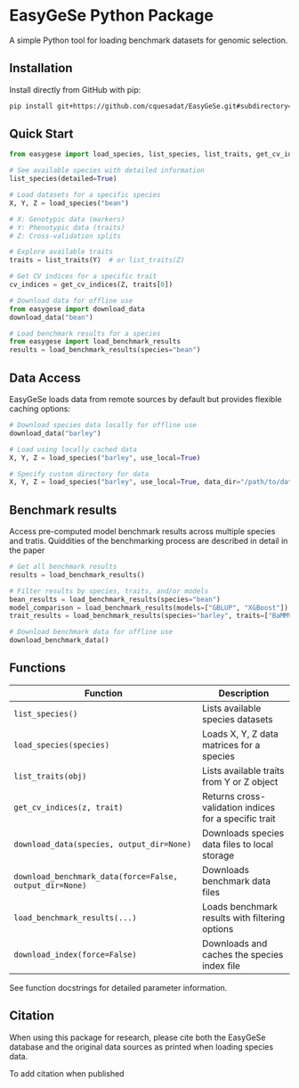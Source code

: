 # EasyGeSe Python Package

A simple Python tool for loading benchmark datasets for genomic selection.

## Installation

Install directly from GitHub with pip:

```bash
pip install git+https://github.com/cquesadat/EasyGeSe.git#subdirectory=python
```

## Quick Start

```python
from easygese import load_species, list_species, list_traits, get_cv_indices

# See available species with detailed information
list_species(detailed=True)

# Load datasets for a specific species
X, Y, Z = load_species("bean")

# X: Genotypic data (markers)
# Y: Phenotypic data (traits)
# Z: Cross-validation splits

# Explore available traits
traits = list_traits(Y)  # or list_traits(Z)

# Get CV indices for a specific trait
cv_indices = get_cv_indices(Z, traits[0])

# Download data for offline use
from easygese import download_data
download_data("bean")

# Load benchmark results for a species
from easygese import load_benchmark_results
results = load_benchmark_results(species="bean")
```

## Data Access

EasyGeSe loads data from remote sources by default but provides flexible caching options:

```python
# Download species data locally for offline use
download_data("barley")

# Load using locally cached data
X, Y, Z = load_species("barley", use_local=True)

# Specify custom directory for data
X, Y, Z = load_species("barley", use_local=True, data_dir="/path/to/data")
``` 
## Benchmark results 

Access pre-computed model benchmark results across multiple species and tratis. Quiddities of the benchmarking process are described in detail in the paper

```python
# Get all benchmark results
results = load_benchmark_results()

# Filter results by species, traits, and/or models
bean_results = load_benchmark_results(species="bean")
model_comparison = load_benchmark_results(models=["GBLUP", "XGBoost"])
trait_results = load_benchmark_results(species="barley", traits=["BaMMV"])

# Download benchmark data for offline use
download_benchmark_data()
``` 

## Functions

| Function | Description |
|----------|-------------|
| `list_species()` | Lists available species datasets |
| `load_species(species)` | Loads X, Y, Z data matrices for a species |
| `list_traits(obj)` | Lists available traits from Y or Z object |
| `get_cv_indices(z, trait)` | Returns cross-validation indices for a specific trait |
| `download_data(species, output_dir=None)` | Downloads species data files to local storage |
| `download_benchmark_data(force=False, output_dir=None)` | Downloads benchmark data files |
| `load_benchmark_results(...)` | Loads benchmark results with filtering options |
| `download_index(force=False)` | Downloads and caches the species index file |

See function docstrings for detailed parameter information.

## Citation

When using this package for research, please cite both the EasyGeSe database and the original data sources as printed when loading species data.

To add citation when published
